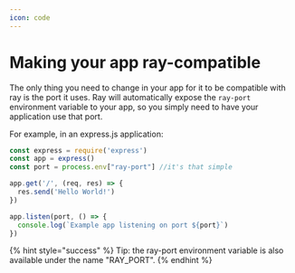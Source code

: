 ```yaml
---
icon: code
---
```


# Making your app ray-compatible

The only thing you need to change in your app for it to be compatible with ray is the port it uses. Ray will automatically expose the `ray-port` environment variable to your app, so you simply need to have your application use that port.

For example, in an express.js application:

```javascript
const express = require('express')
const app = express()
const port = process.env["ray-port"] //it's that simple

app.get('/', (req, res) => {
  res.send('Hello World!')
})

app.listen(port, () => {
  console.log(`Example app listening on port ${port}`)
})

```

{% hint style="success" %}
Tip: the ray-port environment variable is also available under the name "RAY\_PORT". &#x20;
{% endhint %}
